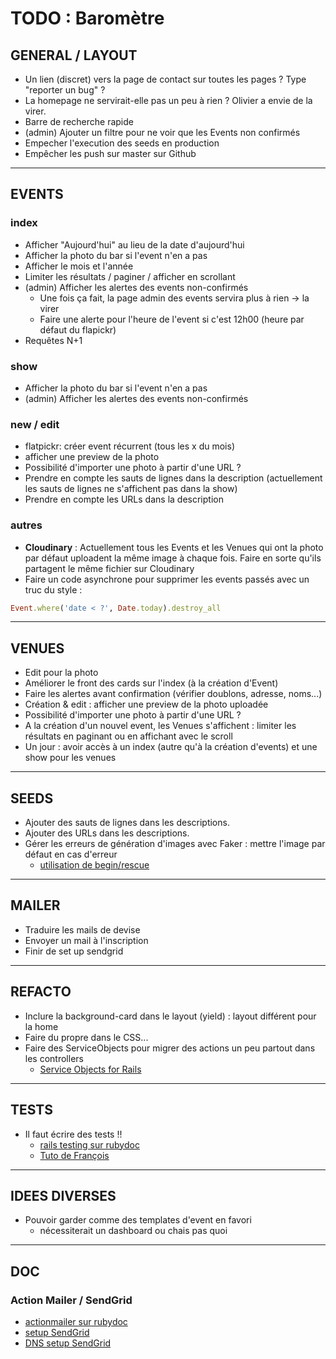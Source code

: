 <!-- Pour faire un rendu du markup sur VScode et afficher ça plus joliment : -->
<!-- Ctrl/Cmd + K puis V tout seul -->

# TODO : Baromètre

## GENERAL / LAYOUT

- Un lien (discret) vers la page de contact sur toutes les pages ? Type "reporter un bug" ?
- La homepage ne servirait-elle pas un peu à rien ? Olivier a envie de la virer.
- Barre de recherche rapide
- (admin) Ajouter un filtre pour ne voir que les Events non confirmés
- Empecher l'execution des seeds en production
- Empêcher les push sur master sur Github

---

## EVENTS

### index

- Afficher "Aujourd'hui" au lieu de la date d'aujourd'hui
- Afficher la photo du bar si l'event n'en a pas
- Afficher le mois et l'année
- Limiter les résultats / paginer / afficher en scrollant
- (admin) Afficher les alertes des events non-confirmés
  - Une fois ça fait, la page admin des events servira plus à rien -> la virer
  - Faire une alerte pour l'heure de l'event si c'est 12h00 (heure par défaut du flapickr)
- Requêtes N+1

### show

- Afficher la photo du bar si l'event n'en a pas
- (admin) Afficher les alertes des events non-confirmés

### new / edit
- flatpickr: créer event récurrent (tous les x du mois)
- afficher une preview de la photo
- Possibilité d'importer une photo à partir d'une URL ?
- Prendre en compte les sauts de lignes dans la description (actuellement les sauts de lignes ne s'affichent pas dans la show)
- Prendre en compte les URLs dans la description

### autres

- **Cloudinary** : Actuellement tous les Events et les Venues qui ont la photo par défaut uploadent la même image à chaque fois. Faire en sorte qu'ils partagent le même fichier sur Cloudinary
- Faire un code asynchrone pour supprimer les events passés avec un truc du style :

```ruby
Event.where('date < ?', Date.today).destroy_all
```

---

## VENUES

- Edit pour la photo
- Améliorer le front des cards sur l'index (à la création d'Event)
- Faire les alertes avant confirmation (vérifier doublons, adresse, noms...)
- Création & edit : afficher une preview de la photo uploadée
- Possibilité d'importer une photo à partir d'une URL ?
- A la création d'un nouvel event, les Venues s'affichent : limiter les résultats en paginant ou en affichant avec le scroll
- Un jour : avoir accès à un index (autre qu'à la création d'events) et une show pour les venues

---

## SEEDS

- Ajouter des sauts de lignes dans les descriptions.
- Ajouter des URLs dans les descriptions.
- Gérer les erreurs de génération d'images avec Faker : mettre l'image par défaut en cas d'erreur
  - [utilisation de begin/rescue](https://www.delftstack.com/howto/ruby/ruby-try-catch/#rescue-a-specific-type-of-exception-in-ruby)

---

## MAILER

- Traduire les mails de devise
- Envoyer un mail à l'inscription
- Finir de set up sendgrid

---

## REFACTO

- Inclure la background-card dans le layout (yield) : layout différent pour la home
- Faire du propre dans le CSS...
- Faire des ServiceObjects pour migrer des actions un peu partout dans les controllers
  - [Service Objects for Rails](https://rubydoc.info/gems/service_objects_rails)

---

## TESTS

- Il faut écrire des tests !!
  - [rails testing sur rubydoc](https://guides.rubyonrails.org/testing.html)
  - [Tuto de François](https://positive-barberry-cc9.notion.site/Meetup-Test-RSPEC-presentation-2fafff680457408dba0c363146dd18ec)

---

## IDEES DIVERSES

- Pouvoir garder comme des templates d'event en favori
  - nécessiterait un dashboard ou chais pas quoi

---

## DOC

### Action Mailer / SendGrid
- [actionmailer sur rubydoc](https://guides.rubyonrails.org/action_mailer_basics.html)
- [setup SendGrid](https://docs.sendgrid.com/for-developers/sending-email/rubyonrails#setup-actionmailer)
- [DNS setup SendGrid](https://docs.sendgrid.com/fr/ui/account-and-settings/comment-configurer-l-authentification-domaine)
